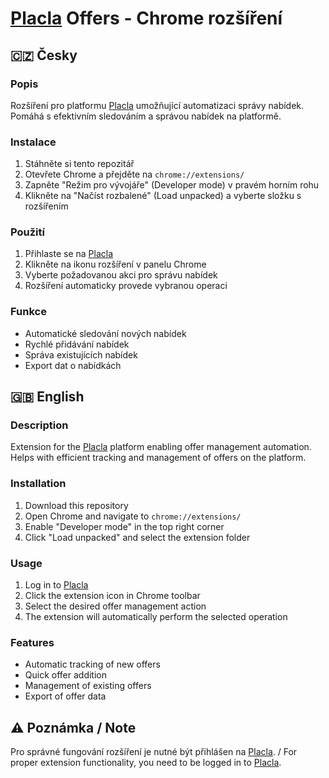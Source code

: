 # [Placla](http://placla.eu) Offers - Chrome rozšíření

## 🇨🇿 Česky

### Popis
Rozšíření pro platformu [Placla](http://placla.eu) umožňující automatizaci správy nabídek. Pomáhá s efektivním sledováním a správou nabídek na platformě.

### Instalace
1. Stáhněte si tento repozitář
2. Otevřete Chrome a přejděte na `chrome://extensions/`
3. Zapněte "Režim pro vývojáře" (Developer mode) v pravém horním rohu
4. Klikněte na "Načíst rozbalené" (Load unpacked) a vyberte složku s rozšířením

### Použití
1. Přihlaste se na [Placla](http://placla.eu)
2. Klikněte na ikonu rozšíření v panelu Chrome
3. Vyberte požadovanou akci pro správu nabídek
4. Rozšíření automaticky provede vybranou operaci

### Funkce
- Automatické sledování nových nabídek
- Rychlé přidávání nabídek
- Správa existujících nabídek
- Export dat o nabídkách

## 🇬🇧 English

### Description
Extension for the [Placla](http://placla.eu) platform enabling offer management automation. Helps with efficient tracking and management of offers on the platform.

### Installation
1. Download this repository
2. Open Chrome and navigate to `chrome://extensions/`
3. Enable "Developer mode" in the top right corner
4. Click "Load unpacked" and select the extension folder

### Usage
1. Log in to [Placla](http://placla.eu)
2. Click the extension icon in Chrome toolbar
3. Select the desired offer management action
4. The extension will automatically perform the selected operation

### Features
- Automatic tracking of new offers
- Quick offer addition
- Management of existing offers
- Export of offer data

## ⚠️ Poznámka / Note
Pro správné fungování rozšíření je nutné být přihlášen na [Placla](http://placla.eu). / For proper extension functionality, you need to be logged in to [Placla](http://placla.eu). 